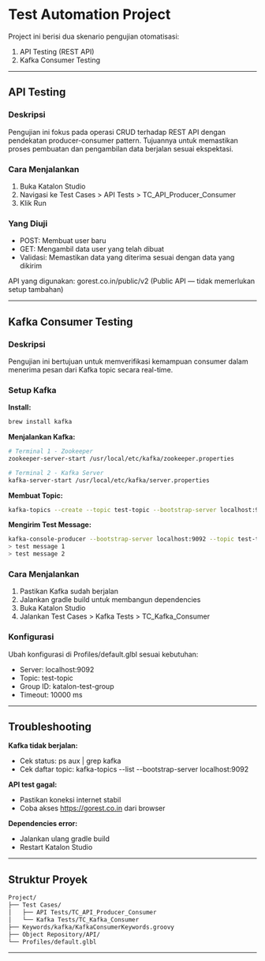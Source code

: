 # Test Automation Project

Project ini berisi dua skenario pengujian otomatisasi:
1. API Testing (REST API)
2. Kafka Consumer Testing

---

## API Testing

### Deskripsi

Pengujian ini fokus pada operasi CRUD terhadap REST API dengan pendekatan producer-consumer pattern.
Tujuannya untuk memastikan proses pembuatan dan pengambilan data berjalan sesuai ekspektasi.

### Cara Menjalankan
1. Buka Katalon Studio
2. Navigasi ke Test Cases > API Tests > TC_API_Producer_Consumer
3. Klik Run

### Yang Diuji
- POST: Membuat user baru
- GET: Mengambil data user yang telah dibuat
- Validasi: Memastikan data yang diterima sesuai dengan data yang dikirim

API yang digunakan: gorest.co.in/public/v2
(Public API — tidak memerlukan setup tambahan)

---

## Kafka Consumer Testing

### Deskripsi

Pengujian ini bertujuan untuk memverifikasi kemampuan consumer dalam menerima pesan dari Kafka topic secara real-time.

### Setup Kafka

**Install:**

```bash
brew install kafka
```

**Menjalankan Kafka:**

```bash
# Terminal 1 - Zookeeper
zookeeper-server-start /usr/local/etc/kafka/zookeeper.properties

# Terminal 2 - Kafka Server
kafka-server-start /usr/local/etc/kafka/server.properties
```

**Membuat Topic:**

```bash
kafka-topics --create --topic test-topic --bootstrap-server localhost:9092
```

**Mengirim Test Message:**

```bash
kafka-console-producer --bootstrap-server localhost:9092 --topic test-topic
> test message 1
> test message 2
```

### Cara Menjalankan
1. Pastikan Kafka sudah berjalan
2. Jalankan gradle build untuk membangun dependencies
3. Buka Katalon Studio
4. Jalankan Test Cases > Kafka Tests > TC_Kafka_Consumer

### Konfigurasi

Ubah konfigurasi di Profiles/default.glbl sesuai kebutuhan:
- Server: localhost:9092
- Topic: test-topic
- Group ID: katalon-test-group
- Timeout: 10000 ms

---

## Troubleshooting

**Kafka tidak berjalan:**
- Cek status: ps aux | grep kafka
- Cek daftar topic: kafka-topics --list --bootstrap-server localhost:9092

**API test gagal:**
- Pastikan koneksi internet stabil
- Coba akses https://gorest.co.in dari browser

**Dependencies error:**
- Jalankan ulang gradle build
- Restart Katalon Studio

---

## Struktur Proyek

```bash
Project/
├── Test Cases/
│   ├── API Tests/TC_API_Producer_Consumer
│   └── Kafka Tests/TC_Kafka_Consumer
├── Keywords/kafka/KafkaConsumerKeywords.groovy
├── Object Repository/API/
└── Profiles/default.glbl
```

---
